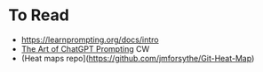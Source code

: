 # To Read
- https://learnprompting.org/docs/intro
- [The Art of ChatGPT Prompting](https://app.gumroad.com/d/bae9156e1c2380bdb12e14c6d47eee82) CW
- (Heat maps repo](https://github.com/jmforsythe/Git-Heat-Map)
